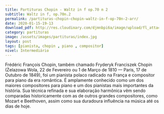 ```yaml
---
title: Partituras Chopin - Waltz in f op.70 n 2
subtitle: Waltz in f, op.70n.2
permalink: /partituras-chopin-chopin-waltz-in-f-op-70n-2-arr/
date: 2020-01-15-19-13
download_pdf: http://res.cloudinary.com/djmnbpi6a/image/upload/fl_attachment/v1/sheetmusic/chopin-chopin-waltz-in-f-op-70n-2-arr-by-leopold-godowsky-1-9.pdf
category: partituras
image: /assets/images/partituras/index.jpg
layout: post
tags: [pianista, chopin , piano , compositor]
nivel: Intermediário
---
```

Frédéric François Chopin, também chamado Fryderyk Franciszek Chopin (Żelazowa Wola, 22 de Fevereiro ou 1 de Março de 1810 — Paris, 17 de Outubro de 1849), foi um pianista polaco radicado na França e compositor para piano da era romântica. É amplamente conhecido como um dos maiores compositores para piano e um dos pianistas mais importantes da história. Sua técnica refinada e sua elaboração harmônica vêm sendo comparadas historicamente com as de outros grandes compositores, como Mozart e Beethoven, assim como sua duradoura influência na música até os dias de hoje.
